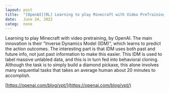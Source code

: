 ```yaml
---
layout: post
title:  "[OpenAI][RL] Learning to play Minecraft with Video PreTraining (VPT)"
date:   June 24, 2022
categ:  none
---
```




Learning to play Minecraft with video pretraining, by OpenAI. The main innovation is their "Inverse Dynamics Model (IDM)", which learns to predict the action outcomes. The interesting part is that IDM uses both past and future info, not just past information to make this easier. This IDM is used to label massive unlabled data, and this is in turn fed into behavioral cloning. Although the task is to simply build a diamond pickaxe, this alone involves many sequential tasks that takes an average human about 20 minutes to accomplish. 



[https://openai.com/blog/vpt/](https://openai.com/blog/vpt/)



 

